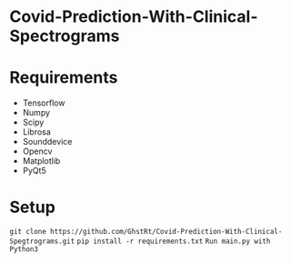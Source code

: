 # Covid-Prediction-With-Clinical-Spectrograms



# Requirements

- Tensorflow
- Numpy
- Scipy
- Librosa
- Sounddevice
- Opencv
- Matplotlib
- PyQt5

# Setup

`git clone https://github.com/GhstRt/Covid-Prediction-With-Clinical-Spegtrograms.git`
`pip install -r requirements.txt`
`Run main.py with Python3`


